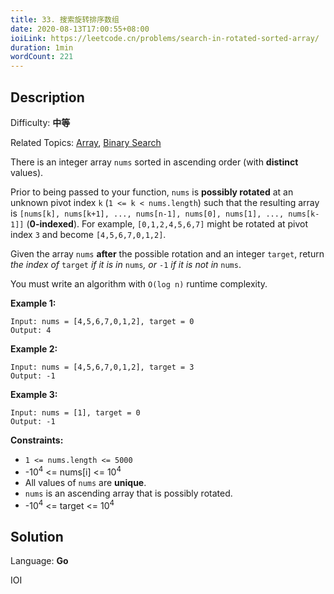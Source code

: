 ```yaml
---
title: 33. 搜索旋转排序数组
date: 2020-08-13T17:00:55+08:00
ioiLink: https://leetcode.cn/problems/search-in-rotated-sorted-array/
duration: 1min
wordCount: 221
---
```


## Description

Difficulty: **中等**

Related Topics: [Array](https://leetcode.cn/tag/https://leetcode.cn/tag/array//), [Binary Search](https://leetcode.cn/tag/https://leetcode.cn/tag/binary-search//)


There is an integer array `nums` sorted in ascending order (with **distinct** values).

Prior to being passed to your function, `nums` is **possibly rotated** at an unknown pivot index `k` (`1 <= k < nums.length`) such that the resulting array is `[nums[k], nums[k+1], ..., nums[n-1], nums[0], nums[1], ..., nums[k-1]]` (**0-indexed**). For example, `[0,1,2,4,5,6,7]` might be rotated at pivot index `3` and become `[4,5,6,7,0,1,2]`.

Given the array `nums` **after** the possible rotation and an integer `target`, return _the index of_ `target` _if it is in_ `nums`_, or_ `-1` _if it is not in_ `nums`.

You must write an algorithm with `O(log n)` runtime complexity.

**Example 1:**

```
Input: nums = [4,5,6,7,0,1,2], target = 0
Output: 4
```

**Example 2:**

```
Input: nums = [4,5,6,7,0,1,2], target = 3
Output: -1
```

**Example 3:**

```
Input: nums = [1], target = 0
Output: -1
```

**Constraints:**

*   `1 <= nums.length <= 5000`
*   -10<sup>4</sup> <= nums[i] <= 10<sup>4</sup>
*   All values of `nums` are **unique**.
*   `nums` is an ascending array that is possibly rotated.
*   -10<sup>4</sup> <= target <= 10<sup>4</sup>


## Solution

Language: **Go**

IOI

